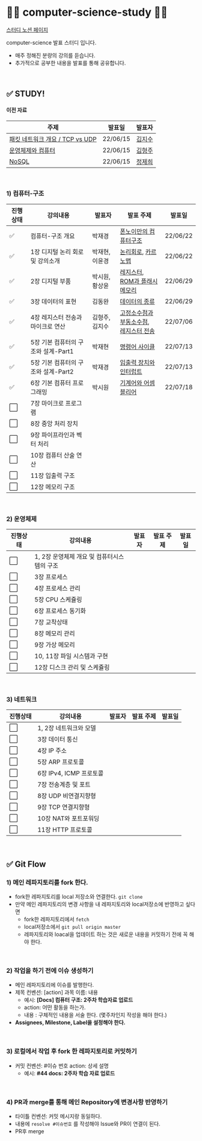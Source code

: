 # 👩‍💻 computer-science-study 👨‍💻

[스터디 노션 페이지](https://evanescent-tuba-146.notion.site/CS-STUDY-90db0300708249e1a3e5b57082e307e5)

computer-science 발표 스터디 입니다.

- 매주 정해진 분량의 강의를 듣습니다.  
- 추가적으로 공부한 내용을 발표를 통해 공유합니다. 

<br>

## ✅ STUDY!

#### 이전 자료

| 주제                                               | 발표일   | 발표자                                      |
| -------------------------------------------------- | -------- | ------------------------------------------- |
| [패킷 네트워크 개요 / TCP vs UDP](김지수/20220613) | 22/06/15 | [김지수](https://github.com/jijisusu3)      |
| [운영체제와 컴퓨터](김형주/20220613)               | 22/06/15 | [김형주](https://github.com/brotherweekkim) |
| [NoSQL](정제희/20220613/0615_NoSQL.pdf)            | 22/06/15 | [정제희](https://github.com/jeheehee)       |

<br>

### 1) 컴퓨터-구조

| 진행상태             | 강의내용                            | 발표자         | 발표 주제                                                    | 발표일   |
| -------------------- | ----------------------------------- | -------------- | ------------------------------------------------------------ | -------- |
| ✅                    | 컴퓨터-구조 개요                    | 박재경         | [폰노이만의 컴퓨터구조](박재경/220622/220622폰노이만의-컴퓨터-구조.pdf) | 22/06/22 |
| ✅                    | 1장 디지털 논리 회로 및 강의소개    | 박재현, 이윤경 | [논리회로](박재현/논리회로), [카르노맵](이윤경/발표자료/220622-카르노맵-Karnaugh-Map.pdf) | 22/06/22 |
| ✅                    | 2장 디지털 부품                     | 박시원, 황상윤 | [레지스터](박시원/발표자료/220629_레지스터.pdf), <br />[ROM과 플래시 메모리](황상윤/발표자료/ROM-과-플래시-메모리.pdf) | 22/06/29 |
| ✅                    | 3장 데이터의 표현                   | 김동완         | [데이터의 종류](김동완/발표자료_김동완/데이터-종류.pdf)      | 22/06/29 |
| :white_check_mark:   | 4장 레지스터 전송과 마이크로 연산   | 김형주, 김지수 | [고정소수점과 부동소수점](김형주/발표자료/20220706/데이터의-표현-0706-김형주-2회차-발표-자료.pdf), <br />[레지스터 전송](김지수/20220706/레지스터의-전송.pdf) | 22/07/06 |
| :white_check_mark:   | 5장 기본 컴퓨터의 구조와 설계-Part1 | 박재현         | [명령어 사이클](박재현/메모리-사이클/명령어-사이클.pdf)      | 22/07/13 |
| :white_check_mark:   | 5장 기본 컴퓨터의 구조와 설계-Part2 | 박재경         | [입출력 장치와 인터럽트](박재경/220713/입출력장치와-인터럽트.pdf) | 22/07/13 |
|:white_check_mark:    | 6장 기본 컴퓨터 프로그래밍          | 박시원         | [기계어와 어셈블리어](박시원/발표자료/220719_기계어와-어셈블리어.pdf)|  22/07/18 |
| :white_large_square: | 7장 마이크로 프로그램               |                |                                                              |          |
| :white_large_square: | 8장 중앙 처리 장치                  |                |                                                              |          |
| :white_large_square: | 9장 파이프라인과 벡터 처리          |                |                                                              |          |
| :white_large_square: | 10장 컴퓨터 산술 연산               |                |                                                              |          |
| :white_large_square: | 11장 입출력 구조                    |                |                                                              |          |
| :white_large_square: | 12장 메모리 구조                    |                |                                                              |          |

<br>

### 2)  운영체제

| 진행상태             | 강의내용                                    | 발표자 | 발표 주제 | 발표일 |
| -------------------- | ------------------------------------------- | ------ | --------- | ------ |
| :white_large_square: | 1, 2장 운영체제 개요 및 컴퓨터시스템의 구조 |        |           |        |
| :white_large_square: | 3장 프로세스                                |        |           |        |
| :white_large_square: | 4장 프로세스 관리                           |        |           |        |
| :white_large_square: | 5장 CPU 스케쥴링                            |        |           |        |
| :white_large_square: | 6장 프로세스 동기화                         |        |           |        |
| :white_large_square: | 7장 교착상태                                |        |           |        |
| :white_large_square: | 8장 메모리 관리                             |        |           |        |
| :white_large_square: | 9장 가상 메모리                             |        |           |        |
| :white_large_square: | 10, 11장 파일 시스템과 구현                 |        |           |        |
| :white_large_square: | 12장 디스크 관리 및 스케쥴링                |        |           |        |

<br>

### 3) 네트워크

| 진행상태             | 강의내용                | 발표자 | 발표 주제 | 발표일 |
| -------------------- | ----------------------- | ------ | --------- | ------ |
| :white_large_square: | 1, 2장 네트워크와 모델  |        |           |        |
| :white_large_square: | 3장 데이터 통신         |        |           |        |
| :white_large_square: | 4장 IP 주소             |        |           |        |
| :white_large_square: | 5장 ARP 프로토콜        |        |           |        |
| :white_large_square: | 6장 IPv4, ICMP 프로토콜 |        |           |        |
| :white_large_square: | 7장 전송계층 및 포트    |        |           |        |
| :white_large_square: | 8장 UDP 비연결지향형    |        |           |        |
| :white_large_square: | 9장 TCP 연결지향형      |        |           |        |
| :white_large_square: | 10장 NAT와 포트포워딩   |        |           |        |
| :white_large_square: | 11장 HTTP 프로토콜      |        |           |        |

<br>

## ✅ Git Flow

### 1) 메인 레파지토리를 fork 한다.

- fork한 레파지토리를 local 저장소와 연결한다. `git clone`
- 만약 메인 레파지토리의 변경 사항을 내 레파지토리와 local저장소에 반영하고 싶다면 
  - fork한 레파지토리에서  `fetch`
  - local저장소에서 `git pull origin master`
  - 레파지토리와 loacal을 업데이트 하는 것은 새로운 내용을 커밋하기 전에 꼭 해야 한다. 

<br>

### 2) 작업을 하기 전에 이슈 생성하기

- 메인 레파지토리에 이슈를 발행한다.
- 제목 컨벤션: [action] 과목 이름:  내용
  - 예시: **[Docs] 컴퓨터 구조:  2주차 학습자료 업로드**
  - action: 어떤 활동을 하는가. 
  - 내용 : 구체적인 내용을 서술 한다. (몇주차인지 작성을 해야 한다.)
- **Assignees, Milestone, Label을 설정해야 한다.** 

<br>

### 3) 로컬에서 작업 후 fork 한 레파지토리로 커밋하기

- 커밋 컨벤션: #이슈 번호 action: 상세 설명
  - 예시: **#44 docs: 2주차 학습 자료 업로드**  

<br>

### 4) PR과 merge를 통해 메인 Repository에 변경사항 반영하기

- 타이틀 컨벤션: 커밋 메시지랑 동일하다. 
- 내용에 `resolve #이슈번호` 를 작성해야 Issue와 PR이 연결이 된다. 
- PR후 merge 

<br>

